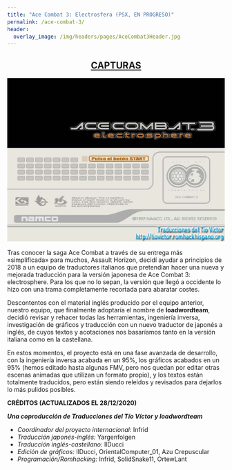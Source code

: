 ```yaml
---
title: "Ace Combat 3: Electrosfera (PSX, EN PROGRESO)"
permalink: /ace-combat-3/
header:
  overlay_image: /img/headers/pages/AceCombat3Header.jpg
---
```

<h2 style="text-align: center;"><strong><a href="/ace-combat-3/capturas/">CAPTURAS</a></strong></h2>

<p style="text-align: center;"><img src="/img/2019/01/AC3-ESP-20190106-01.jpg" /></p>

Tras conocer la saga Ace Combat a través de su entrega más «simplificada» para muchos, Assault Horizon, decidí ayudar 
a principios de 2018 a un equipo de traductores italianos que pretendían hacer una nueva y mejorada traducción para 
la versión japonesa de Ace Combat 3: electrosphere. Para los que no lo sepan, la versión que llegó a occidente lo hizo 
con una trama completamente recortada para abaratar costes.

Descontentos con el material inglés producido por el equipo anterior, nuestro equipo, que finalmente adoptaría el nombre 
de **loadwordteam**, decidió revisar y rehacer todas las herramientas, ingeniería inversa, investigación de gráficos y 
traducción con un nuevo traductor de japonés a inglés, de cuyos textos y acotaciones nos basaríamos tanto en la versión 
italiana como en la castellana.

En estos momentos, el proyecto está en una fase avanzada de desarrollo, con la ingeniería inversa acabada en un 95%, los 
gráficos acabados en un 95% (hemos editado hasta algunas FMV, pero nos quedan por editar otras escenas animadas que utilizan 
un formato propio), y los textos están totalmente traducidos, pero están siendo releídos y revisados para dejarlos lo más 
pulidos posibles.

**CRÉDITOS (ACTUALIZADOS EL 28/12/2020)**  

_**Una coproducción de Traducciones del Tío Víctor y loadwordteam**_
 - *Coordinador del proyecto internacional:* Infrid  
 - *Traducción japonés-inglés:* Yargenfolgen  
 - *Traducción inglés-castellano:* IlDucci  
 - *Edición de gráficos:* IlDucci, OrientalComputer_01, Azu Crepuscular  
 - *Programación/Romhacking:* Infrid, SolidSnake11, OrtewLant  